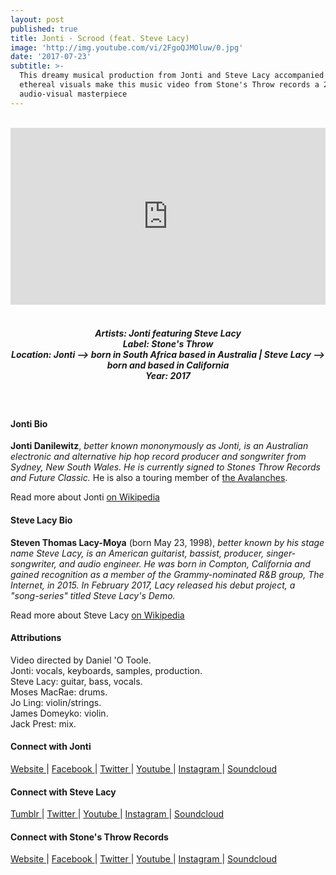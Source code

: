 ```yaml
---
layout: post
published: true
title: Jonti - Scrood (feat. Steve Lacy)
image: 'http://img.youtube.com/vi/2FgoQJMOluw/0.jpg'
date: '2017-07-23'
subtitle: >-
  This dreamy musical production from Jonti and Steve Lacy accompanied by
  ethereal visuals make this music video from Stone's Throw records a 202 second
  audio-visual masterpiece
---
```

<style>.embed-container { position: relative; padding-bottom: 56.25%; height: 0; overflow: hidden; max-width: 100%; } .embed-container iframe, .embed-container object, .embed-container embed { position: absolute; top: 0; left: 0; width: 100%; height: 100%; }</style><br />
<div class="embed-container">
<iframe allowfullscreen="" frameborder="0" height="315" src="https://www.youtube.com/embed/2FgoQJMOluw" width="560"></iframe></div>
<br>
<h5 style="text-align: center;">
Artists: Jonti featuring Steve Lacy <br>
Label: Stone's Throw <br>
Location: Jonti --> born in South Africa based in Australia | Steve Lacy --> born and based in California <br>
Year: 2017
</h5>
<br>


#### Jonti Bio

**Jonti Danilewitz**, *better known mononymously as Jonti, is an Australian electronic and alternative hip hop record producer and songwriter from Sydney, New South Wales. He is currently signed to Stones Throw Records and Future Classic.* He is also a touring member of [the Avalanches](http://www.rwz.io/the-avalanches-subways/).

Read more about Jonti [on Wikipedia](https://en.wikipedia.org/wiki/Jonti)

#### Steve Lacy Bio

**Steven Thomas Lacy-Moya** (born May 23, 1998), *better known by his stage name Steve Lacy, is an American guitarist, bassist, producer, singer-songwriter, and audio engineer. He was born in Compton, California and gained recognition as a member of the Grammy-nominated R&B group, The Internet, in 2015. In February 2017, Lacy released his debut project, a "song-series" titled Steve Lacy's Demo.*

Read more about Steve Lacy [on Wikipedia](http://bit.ly/2tSuFXR)

#### Attributions

Video directed by Daniel 'O Toole. <br> 
Jonti: vocals, keyboards, samples, production. <br>
Steve Lacy: guitar, bass, vocals. <br>
Moses MacRae: drums. <br>
Jo Ling: violin/strings. <br>
James Domeyko: violin. <br>
Jack Prest: mix.

#### Connect with Jonti

<a class="fa fa-globe" href="http://www./" target="_blank"> Website </a> |
<a class="fa fa-facebook" href="https://www.facebook.com/" target="_blank"> Facebook </a> |
<a class="fa fa-twitter" href="https://twitter.com/" target="_blank"> Twitter </a> |
<a class="fa fa-youtube" href="https://www.youtube.com/" target="_blank"> Youtube </a> |
<a class="fa fa-instagram" href="https://www.instagram.com/" target="_blank"> Instagram </a> |
<a class="fa fa-soundcloud" href="https://soundcloud.com/" target="_blank"> Soundcloud </a> 

#### Connect with Steve Lacy

<a class="fa fa-tumblr" href="http://steve-lacy.tumblr.com/" target="_blank"> Tumblr </a> |
<a class="fa fa-twitter" href="https://twitter.com/stevelacys" target="_blank"> Twitter </a> |
<a class="fa fa-youtube" href="https://www.youtube.com/channel/UCRt1A0W4iZfvsOhAH1yft2Q" target="_blank"> Youtube </a> |
<a class="fa fa-instagram" href="https://www.instagram.com/steve.lacy/" target="_blank"> Instagram </a> |
<a class="fa fa-soundcloud" href="https://soundcloud.com/steevlacy" target="_blank"> Soundcloud </a> 

#### Connect with Stone's Throw Records

<a class="fa fa-globe" href="http://www.stonesthrow.com/" target="_blank"> Website </a> |
<a class="fa fa-facebook" href="https://www.facebook.com/stonesthrow" target="_blank"> Facebook </a> |
<a class="fa fa-twitter" href="https://twitter.com/stonesthrow" target="_blank"> Twitter </a> |
<a class="fa fa-youtube" href="https://www.youtube.com/channel/UC0L0PDO9kUS46JC1wEjLEbg" target="_blank"> Youtube </a> |
<a class="fa fa-instagram" href="https://www.instagram.com/stonesthrow" target="_blank"> Instagram </a> |
<a class="fa fa-soundcloud" href="https://soundcloud.com/stonesthrow" target="_blank"> Soundcloud </a> 
